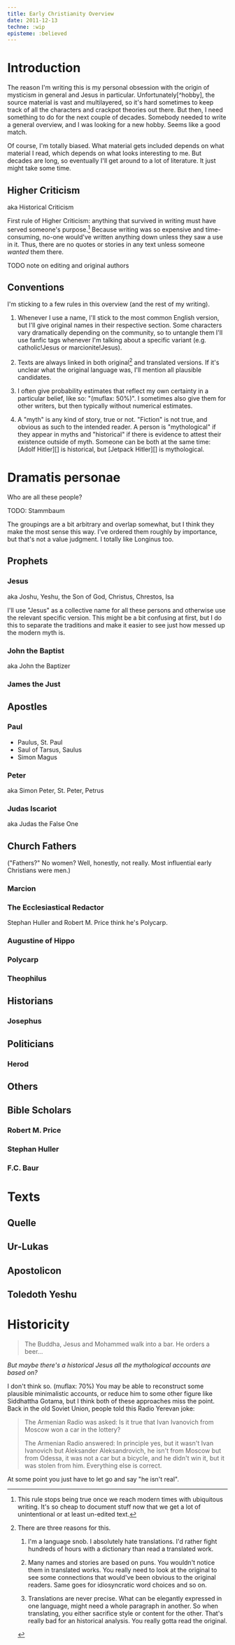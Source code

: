```yaml
---
title: Early Christianity Overview
date: 2011-12-13
techne: :wip
episteme: :believed
---
```


Introduction
============

The reason I'm writing this is my personal obsession with the origin of mysticism in general and Jesus in particular. Unfortunately[^hobby], the source material is vast and multilayered, so it's hard sometimes to keep track of all the characters and crackpot theories out there. But then, I need something to do for the next couple of decades. Somebody needed to write a general overview, and I was looking for a new hobby. Seems like a good match.

Of course, I'm totally biased. What material gets included depends on what material I read, which depends on what looks interesting to me. But decades are long, so eventually I'll get around to a lot of literature. It just might take some time. 

## Higher Criticism

aka Historical Criticism

First rule of Higher Criticism: anything that survived in writing must have served someone's purpose.[^writing] Because writing was so expensive and time-consuming, no-one would've written anything down unless they saw a use in it. Thus, there are no quotes or stories in any text unless someone *wanted* them there.

TODO note on editing and original authors

[^writing]: This rule stops being true once we reach modern times with ubiquitous writing. It's so cheap to document stuff now that we get a lot of unintentional or at least un-edited text.

## Conventions

I'm sticking to a few rules in this overview (and the rest of my writing).

1. Whenever I use a name, I'll stick to the most common English version, but I'll give original names in their respective section. Some characters vary dramatically depending on the community, so to untangle them I'll use fanfic tags whenever I'm talking about a specific variant (e.g. catholic!Jesus or marcionite!Jesus). 

2. Texts are always linked in both original[^original] and translated versions. If it's unclear what the original language was, I'll mention all plausible candidates.

[^original]: There are three reasons for this.

    1. I'm a language snob. I absolutely hate translations. I'd rather fight hundreds of hours with a dictionary than read a translated work.

    2. Many names and stories are based on puns. You wouldn't notice them in translated works. You really need to look at the original to see some connections that would've been obvious to the original readers. Same goes for idiosyncratic word choices and so on.

    3. Translations are never precise. What can be elegantly expressed in one language, might need a whole paragraph in another. So when translating, you either sacrifice style or content for the other. That's really bad for an historical analysis. You really gotta read the original.
    
3. I often give probability estimates that reflect my own certainty in a particular belief, like so: "(muflax: 50%)". I sometimes also give them for other writers, but then typically without numerical estimates.

4. A "myth" is any kind of story, true or not. "Fiction" is not true, and obvious as such to the intended reader. A person is "mythological" if they appear in myths and "historical" if there is evidence to attest their existence outside of myth. Someone can be both at the same time: [Adolf Hitler][] is historical, but [Jetpack Hitler][] is mythological.

Dramatis personae
=================

Who are all these people?

TODO: Stammbaum

The groupings are a bit arbitrary and overlap somewhat, but I think they make the most sense this way. I've ordered them roughly by importance, but that's not a value judgment. I totally like Longinus too.

Prophets
--------

### Jesus

aka Joshu, Yeshu, the Son of God, Christus, Chrestos, Isa

I'll use "Jesus" as a collective name for all these persons and otherwise use the relevant specific version. This might be a bit confusing at first, but I do  this to separate the traditions and make it easier to see just how messed up the modern myth is.

### John the Baptist

aka John the Baptizer

### James the Just

Apostles
--------

### Paul

- Paulus, St. Paul
- Saul of Tarsus, Saulus 
- Simon Magus

### Peter

aka Simon Peter, St. Peter, Petrus

### Judas Iscariot

aka Judas the False One

Church Fathers
--------------

("Fathers?" No women? Well, honestly, not really. Most influential early Christians were men.)
    
### Marcion

### The Ecclesiastical Redactor

Stephan Huller and Robert M. Price think he's Polycarp.

### Augustine of Hippo

### Polycarp

### Theophilus

Historians
----------

### Josephus

Politicians
-----------

### Herod

Others
------

Bible Scholars
--------------

### Robert M. Price

### Stephan Huller

### F.C. Baur

Texts
=====

Quelle
------

Ur-Lukas
--------

Apostolicon
-----------

Toledoth Yeshu
--------------

Historicity
===========

> The Buddha, Jesus and Mohammed walk into a bar. He orders a beer...

*But maybe there's a historical Jesus all the mythological accounts are based on?* 

I don't think so. (muflax: 70%) You may be able to reconstruct some plausible minimalistic accounts, or reduce him to some other figure like Siddhattha Gotama, but I think both of these approaches miss the point. Back in the old Soviet Union, people told this Radio Yerevan joke:

> The Armenian Radio was asked: Is it true that Ivan Ivanovich from Moscow won a car in the lottery?
>
> The Armenian Radio answered: In principle yes, but it wasn't Ivan Ivanovich but Aleksander Aleksandrovich, he isn't from Moscow but from Odessa, it was not a car but a bicycle, and he didn't win it, but it was stolen from him. Everything else is correct.

At some point you just have to let go and say "he isn't real".
